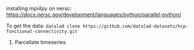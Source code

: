 installing mpi4py on nersc: https://docs.nersc.gov/development/languages/python/parallel-python/


To get the data: 
`datalad clone https://github.com/datalad-datasets/hcp-functional-connectivity.git` 


1. Parcellate timeseries 

